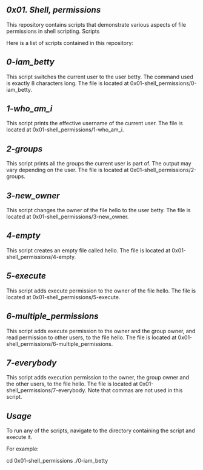 ## *0x01. Shell, permissions*

This repository contains scripts that demonstrate various aspects of file permissions in shell scripting.
Scripts

Here is a list of scripts contained in this repository:

## *0-iam_betty*


This script switches the current user to the user betty. The command used is exactly 8 characters long. The file is located at 0x01-shell_permissions/0-iam_betty.

## *1-who_am_i*

This script prints the effective username of the current user. The file is located at 0x01-shell_permissions/1-who_am_i.

## *2-groups*

This script prints all the groups the current user is part of. The output may vary depending on the user. The file is located at 0x01-shell_permissions/2-groups.

## *3-new_owner*

This script changes the owner of the file hello to the user betty. The file is located at 0x01-shell_permissions/3-new_owner.

## *4-empty*

This script creates an empty file called hello. The file is located at 0x01-shell_permissions/4-empty.

## *5-execute*

This script adds execute permission to the owner of the file hello. The file is located at 0x01-shell_permissions/5-execute.

## *6-multiple_permissions*

This script adds execute permission to the owner and the group owner, and read permission to other users, to the file hello. The file is located at 0x01-shell_permissions/6-multiple_permissions.

## *7-everybody*

This script adds execution permission to the owner, the group owner and the other users, to the file hello. The file is located at 0x01-shell_permissions/7-everybody. Note that commas are not used in this script.

## *Usage*

To run any of the scripts, navigate to the directory containing the script and execute it. 

For example:

cd 0x01-shell_permissions
./0-iam_betty


